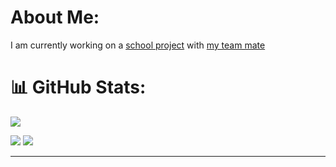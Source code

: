 # About Me:
I am currently working on a [school project](https://github.com/IlanOu/Jeu_2d_tracking) with [my team mate](https://github.com/Kibishi47)


# 📊 GitHub Stats:

[![](https://visitcount.itsvg.in/api?id=ilanou&icon=0&color=6)](https://visitcount.itsvg.in)


![](https://github-readme-streak-stats.herokuapp.com/?user=ilanou&theme=react&hide_border=false)
![](https://github-readme-stats.vercel.app/api/top-langs/?username=ilanou&theme=react&hide_border=false&include_all_commits=false&count_private=false&layout=compact)

---
